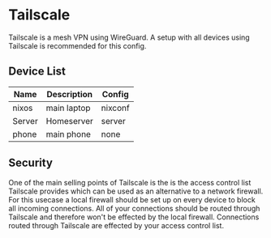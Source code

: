 # Tailscale
Tailscale is a mesh VPN using WireGuard. A setup with all devices using Tailscale is recommended for this config. 
## Device List 
| Name  | Description  | Config |
|--------|-|-|
| nixos | main laptop | nixconf |
| Server | Homeserver   | server |
| phone | main phone  | none |
## Security 
One of the main selling points of Tailscale is the is the access control list Tailscale provides which can be used as an alternative to a network firewall. For this usecase a local firewall should be set up on every device to block all incoming connections. All of your connections should be routed through Tailscale and therefore won't be effected by the local firewall. Connections routed through Tailscale are effected by your access control list. 
